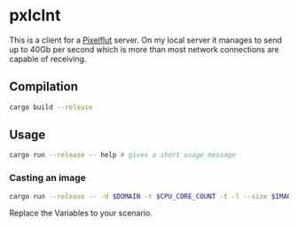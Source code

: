 # pxlclnt

This is a client for a [Pixelflut](https://wiki.cccgoe.de/wiki/Pixelflut) server. On my local server it manages to send up to 40Gb per second which is more than most network connections are capable of receiving.

## Compilation

``` bash
cargo build --release
```

## Usage
```bash
cargo run --release -- help # gives a short usage message
```

### Casting an image

``` bash
cargo run --release -- -d $DOMAIN -t $CPU_CORE_COUNT -t -l --size $IMAGE_SIZE image $UPPER_LEFT_CORNER_X $UPPER_LEFT_CORNER_Y $PATH_TO_IMAGE
```

Replace the Variables to your scenario.
